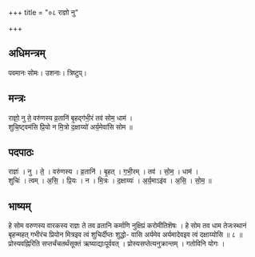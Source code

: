 +++
title = "०८ राज्ञो नु"

+++
## अधिमन्त्रम्
पवमानः सोमः। उशनाः। त्रिष्टुप्।

## मन्त्रः
राज्ञो॒ नु ते॒ वरु॑णस्य व्र॒तानि॑ बृ॒हद्ग॑भी॒रं तव॑ सोम॒ धाम॑ ।  
शुचि॒ष्ट्वम॑सि प्रि॒यो न मि॒त्रो द॒क्षाय्यो॑ अर्य॒मेवा॑सि सोम ॥

## पदपाठः
राज्ञः॑ । नु । ते॒ । वरु॑णस्य । व्र॒तानि॑ । बृ॒हत् । ग॒भी॒रम् । तव॑ । सो॒म॒ । धाम॑ ।  
शुचिः॑ । त्वम् । अ॒सि॒ । प्रि॒यः । न । मि॒त्रः । द॒क्षाय्यः॑ । अ॒र्य॒माऽइ॑व । अ॒सि॒ । सो॒म॒ ॥

## भाष्यम्
हे सोम वरुणस्य वारकस्य राज्ञः ते तव व्रतानि कर्माणि नुक्षिप्रं करोमीतिशॆषः । हे सोम तव धाम तेजःस्थानं बृहन्महत् गभीरंच प्रियोन मित्रइव त्वं शुचिर्दीप्तः शुद्धो- वासि अर्यमेव अर्यमादेवइव त्वं दक्षाय्योसि ॥ ८ ॥प्रोस्यवह्निरिति सप्तर्चंचतर्थंसूक्तं ऋष्याद्याःपूर्ववत् । प्रोस्यसप्तेत्यनुक्रान्तम् । गतोविनि योगः ।